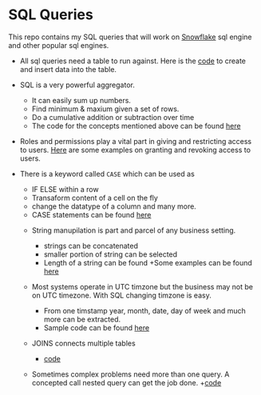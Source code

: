 # SQL Queries
This repo contains my SQL queries that will work on [Snowflake](https://www.snowflake.com/) sql engine and other popular sql engines.  
* All sql queries need a table to run against. Here is the [code](https://github.com/cdevairakkam7/SQL_Queries/blob/master/create%20table.md) to create and insert data into the table.

* SQL is a very powerful aggregator. 
  + It can easily sum up numbers.
  + Find minimum & maxium given a set of rows.
  + Do a cumulative addition or subtraction over time
  + The code for the concepts mentioned above can be found [here](https://github.com/cdevairakkam7/SQL_Queries/blob/master/Aggregate%20Functions.md)

* Roles and permissions play a vital part in giving and restricting access to users. [Here](https://github.com/cdevairakkam7/SQL_Queries/blob/master/Granting%20and%20revoking%20access.md) are some examples on granting and revoking access to users.

* There is a keyword called ```CASE``` which can be used as 
  + IF ELSE within a row
  + Transaform content of a cell on the fly 
  + change the datatype of a column and many more.
  + CASE statements can be found [here](https://github.com/cdevairakkam7/SQL_Queries/blob/master/Case%20Statement.md)
  
  * String manupilation is part and parcel of any business setting.
    + strings can be concatenated
    + smaller portion of string can be selected
    + Length of a string can be found
    +Some examples can be found [here](https://github.com/cdevairakkam7/SQL_Queries/blob/master/String%20Manupilation.md)
   
  * Most systems operate in UTC timzone but the business may not be on UTC timezone. With SQL changing timzone is easy.
    + From one timstamp year, month, date, day of week and much more can be extracted.
    + Sample code can be found [here](https://github.com/cdevairakkam7/SQL_Queries/blob/master/Date%20functions.md)
  
  * JOINS connects multiple tables
    + [code](https://github.com/cdevairakkam7/SQL_Queries/blob/master/Joins.md)
   
  * Sometimes complex problems need more than one query. A concepted call nested query can get the job done.
    +[code](https://github.com/cdevairakkam7/SQL_Queries/blob/master/Nested%20Query.md)
